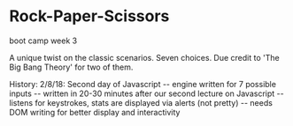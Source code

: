 # Rock-Paper-Scissors
boot camp week 3

A unique twist on the classic scenarios.  Seven choices.  Due credit to 'The Big Bang Theory' for two of them.

History:
2/8/18: Second day of Javascript 
-- engine written for 7 possible inputs
-- written in 20-30 minutes after our second lecture on Javascript
-- listens for keystrokes, stats are displayed via alerts (not pretty)
-- needs DOM writing for better display and interactivity